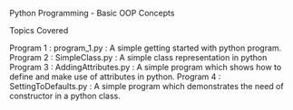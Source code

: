Python Programming  - Basic OOP Concepts

Topics Covered

Program 1 : program_1.py         : A simple getting started with python program.
Program 2 : SimpleClass.py       : A simple class representation in python
Program 3 : AddingAttributes.py  : A simple program which shows how to define and make use of attributes in python.
Program 4 : SettingToDefaults.py : A simple program which demonstrates the need of constructor in a python class.

